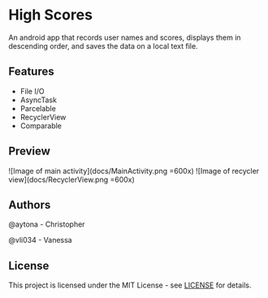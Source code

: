 # High Scores

An android app that records user names and scores, displays them in descending order, and saves the data on a local text file.

## Features

* File I/O
* AsyncTask
* Parcelable
* RecyclerView
* Comparable

## Preview

![Image of main activity](docs/MainActivity.png =600x)
![Image of recycler view](docs/RecyclerView.png =600x)

## Authors

@aytona - Christopher

@vli034 - Vanessa

## License

This project is licensed under the MIT License - see [LICENSE](docs/LICENSE) for details.
